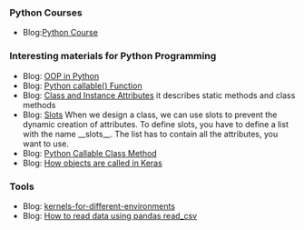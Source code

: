 ### <a name='course'></a>Python Courses
 * Blog:[Python Course](https://www.python-course.eu/index.php)
 
### <a name='pathon'></a>Interesting materials for Python Programming
  * Blog: [OOP in Python](https://www.python-course.eu/python3_object_oriented_programming.php)
  * Blog: [Python callable() Function](http://www.trytoprogram.com/python-programming/python-built-in-functions/callable/)
  * Blog: [Class and Instance Attributes](https://www.python-course.eu/python3_class_and_instance_attributes.php) it describes static methods and class methods
  * Blog: [Slots](https://python-course.eu/python3_slots.php) When we design a class, we can use slots to prevent the dynamic creation of attributes. To define slots, you have to define a list with the name \_\_slots__. The list has to contain all the attributes, you want to use.
  * Blog: [Python Callable Class Method](https://medium.com/@nunenuh/python-callable-class-1df8e122b30c)
  * Blog: [How objects are called in Keras](https://adaickalavan.github.io/tensorflow/how-objects-are-called-in-keras/)

### <a name='tools'></a>Tools
 * Blog: [kernels-for-different-environments](https://ipython.readthedocs.io/en/stable/install/kernel_install.html)
 * Blog: [How to read data using pandas read_csv](https://honingds.com/blog/pandas-read_csv/#ftoc-mangle_dupe_cols)
